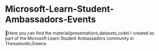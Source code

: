 # Microsoft-Learn-Student-Ambassadors-Events

🔆Here you can find the material(presentations,datasets,code) I created as part of the Microsoft Learn Student Ambassadors community in Thessaloniki,Greece.

